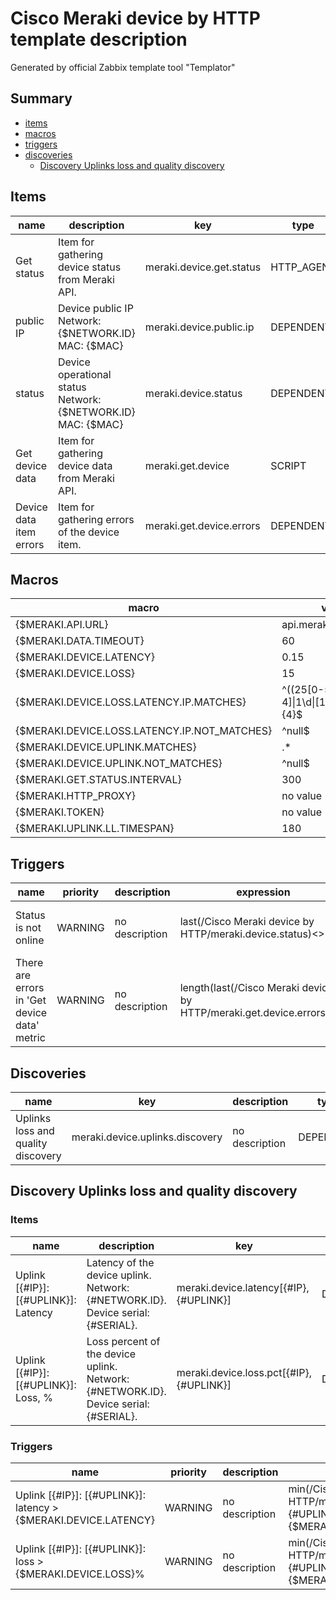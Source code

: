 # Cisco Meraki device by HTTP template description

Generated by official Zabbix template tool "Templator"

## Summary
* [items](#items)
* [macros](#macros)
* [triggers](#triggers)
* [discoveries](#discoveries)
  * [Discovery Uplinks loss and quality discovery ](#discovery_uplinks_loss_and_quality_discovery)

<a name="items"></a>

## Items
| name | description | key | type | delay |
| ------------- |------------- |------------- |------------- |------------- |
| Get status | Item for gathering device status from Meraki API. | meraki.device.get.status | HTTP_AGENT | {$MERAKI.GET.STATUS.INTERVAL} |
| public IP | Device public IP<br>Network: {$NETWORK.ID}<br>MAC: {$MAC} | meraki.device.public.ip | DEPENDENT | 0 |
| status | Device operational status<br>Network: {$NETWORK.ID} <br>MAC: {$MAC} | meraki.device.status | DEPENDENT | 0 |
| Get device data | Item for gathering device data from Meraki API. | meraki.get.device | SCRIPT | {$MERAKI.UPLINK.LL.TIMESPAN} |
| Device data item errors | Item for gathering errors of the device item. | meraki.get.device.errors | DEPENDENT | 0 |


<a name="macros"></a>

## Macros
| macro | value |
| ------------- |------------- |
| {$MERAKI.API.URL} | api.meraki.com/api/v1 |
| {$MERAKI.DATA.TIMEOUT} | 60 |
| {$MERAKI.DEVICE.LATENCY} | 0.15 |
| {$MERAKI.DEVICE.LOSS} | 15 |
| {$MERAKI.DEVICE.LOSS.LATENCY.IP.MATCHES} | ^((25[0-5]\|(2[0-4]\|1\d\|[1-9]\|)\d)\.?\b){4}$ |
| {$MERAKI.DEVICE.LOSS.LATENCY.IP.NOT_MATCHES} | ^null$ |
| {$MERAKI.DEVICE.UPLINK.MATCHES} | .* |
| {$MERAKI.DEVICE.UPLINK.NOT_MATCHES} | ^null$ |
| {$MERAKI.GET.STATUS.INTERVAL} | 300 |
| {$MERAKI.HTTP_PROXY} | no value |
| {$MERAKI.TOKEN} | no value |
| {$MERAKI.UPLINK.LL.TIMESPAN} | 180 |


<a name="triggers"></a>

## Triggers
| name | priority | description | expression | tags | url |
| ------------- |------------- |------------- |------------- |------------- |------------- |
| Status is not online | WARNING | no description | last(/Cisco Meraki device by HTTP/meraki.device.status)<>1 | [{"tag": "scope", "value": "availability"}] | no url |
| There are errors in 'Get device data' metric | WARNING | no description | length(last(/Cisco Meraki device by HTTP/meraki.get.device.errors))>0 | [{"tag": "scope", "value": "availability"}] | no url |


<a name="discoveries"></a>

## Discoveries
| name | key | description | type | lifetime | delay |
| ------------- |------------- |------------- |------------- |------------- |------------- |
| Uplinks loss and quality discovery | meraki.device.uplinks.discovery | no description | DEPENDENT | no lifetime | 0 |


<a name="discovery_uplinks_loss_and_quality_discovery" />

## Discovery Uplinks loss and quality discovery

### Items

| name | description | key | type |
| ------------- |------------- |------------- |------------- |
| Uplink [{#IP}]: [{#UPLINK}]: Latency | Latency of the device uplink. <br>Network: {#NETWORK.ID}. <br>Device serial: {#SERIAL}. | meraki.device.latency[{#IP},{#UPLINK}] | DEPENDENT |
| Uplink [{#IP}]: [{#UPLINK}]: Loss, % | Loss percent of the device uplink. <br>Network: {#NETWORK.ID}. <br>Device serial: {#SERIAL}. | meraki.device.loss.pct[{#IP},{#UPLINK}] | DEPENDENT |


### Triggers

| name | priority | description | expression | tags | url |
| ------------- |------------- |------------- |------------- |------------- |------------- |
| Uplink [{#IP}]: [{#UPLINK}]: latency > {$MERAKI.DEVICE.LATENCY} | WARNING | no description | min(/Cisco Meraki device by HTTP/meraki.device.latency[{#IP},{#UPLINK}],#3)>{$MERAKI.DEVICE.LATENCY} | [{"tag": "scope", "value": "performance"}] | no url |
| Uplink [{#IP}]: [{#UPLINK}]: loss > {$MERAKI.DEVICE.LOSS}% | WARNING | no description | min(/Cisco Meraki device by HTTP/meraki.device.loss.pct[{#IP},{#UPLINK}],#3)>{$MERAKI.DEVICE.LOSS} | [{"tag": "scope", "value": "performance"}] | no url |

